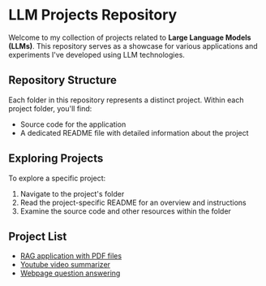 # LLM Projects Repository

Welcome to my collection of projects related to **Large Language Models (LLMs)**. This repository serves as a showcase for various applications and experiments I've developed using LLM technologies.

## Repository Structure

Each folder in this repository represents a distinct project. Within each project folder, you'll find:

- Source code for the application
- A dedicated README file with detailed information about the project

## Exploring Projects

To explore a specific project:

1. Navigate to the project's folder
2. Read the project-specific README for an overview and instructions
3. Examine the source code and other resources within the folder

## Project List

- [RAG application with PDF files](./rag_pdf)
- [Youtube video summarizer](./youtube_summarizer)
- [Webpage question answering](./webpage_Q&A)



